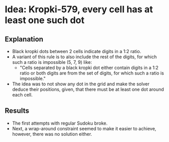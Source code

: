 # Idea: Kropki-579, every cell has at least one such dot
## Explanation

* Black kropki dots between 2 cells indicate digits in a 1:2 ratio.
* A variant of this rule is to also include the rest of the digits, for which such a ratio is impossible (5, 7, 9) like:
  * "Cells separated by a black kropki dot either contain digits in a 1:2 ratio or both digits are from the set of digits, for which such a ratio is impossible."
* The idea was to not show any dot in the grid and make the solver deduce their positions, given, that there must be at least one dot around each cell.

## Results

* The first attempts with regular Sudoku broke.
* Next, a wrap-around constraint seemed to make it easier to achieve, however, there was no solution either.
